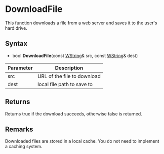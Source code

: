 # DownloadFile
This function downloads a file from a web server and saves it to the user's hard drive.

## Syntax 
- bool **DownloadFile**(const [WString](WString.md)& src, const [WString](WString.md)& dest)

| Parameter | Description |
|---|---|
| src | URL of the file to download |
| dest | local file path to save to |

## Returns
Returns true if the download succeeds, otherwise false is returned.

## Remarks
Downloaded files are stored in a local cache. You do not need to implement a caching system.
